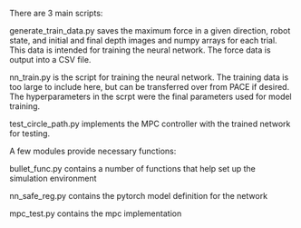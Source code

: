 There are 3 main scripts:

generate_train_data.py saves the maximum force in a given direction, robot state, and initial and final depth images and numpy arrays
for each trial. This data is intended for training the neural network. The force data is output into a CSV file. 

nn_train.py is the script for training the neural network. The training data is too large to include here, but can be transferred over from PACE if desired. The hyperparameters in the scrpt were the final parameters used for model training. 

test_circle_path.py implements the MPC controller with the trained network for testing. 

A few modules provide necessary functions:

bullet_func.py contains a number of functions that help set up the simulation environment

nn_safe_reg.py contains the pytorch model definition for the network

mpc_test.py contains the mpc implementation
